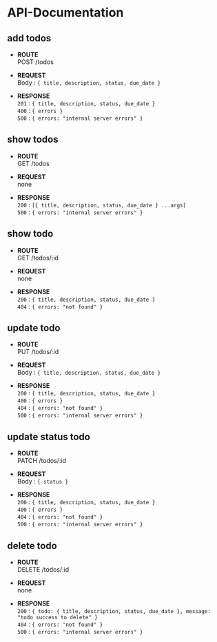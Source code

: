 <h1>API-Documentation</h1>


<h2>add todos</h2>


* **ROUTE** <br>
    POST /todos

* **REQUEST** <br>
    Body : 
    `{ title, description, status, due_date }`

* **RESPONSE** <br>
    `201` : `{ title, description, status, due_date }` <br>
    `400` : `{ errors }` <br>
    `500` : `{ errors: "internal server errors" }`


<h2>show todos</h2>

* **ROUTE** <br>
    GET /todos

* **REQUEST** <br>
    none

* **RESPONSE** <br>
    `200` : `[{ title, description, status, due_date } ...args]` <br>
    `500` : `{ errors: "internal server errors" }`


<h2>show todo</h2>

* **ROUTE** <br>
    GET /todos/:id

* **REQUEST** <br>
    none

* **RESPONSE** <br>
    `200` : `{ title, description, status, due_date }` <br>
    `404` : `{ errors: "not found" }`


<h2>update todo</h2>

* **ROUTE** <br>
    PUT /todos/:id

* **REQUEST** <br>
    Body : 
    `{ title, description, status, due_date }`

* **RESPONSE** <br>
    `200` : `{ title, description, status, due_date }` <br>
    `400` : `{ errors }` <br>
    `404` : `{ errors: "not found" }` <br>
    `500` : `{ errors: "internal server errors" }`



<h2>update status todo</h2>

* **ROUTE** <br>
    PATCH /todos/:id

* **REQUEST** <br>
    Body : 
    `{ status }`

* **RESPONSE** <br>
    `200` : `{ title, description, status, due_date }` <br>
    `400` : `{ errors }` <br>
    `404` : `{ errors: "not found" }` <br>
    `500` : `{ errors: "internal server errors" }`



<h2>delete todo</h2>

* **ROUTE** <br>
    DELETE /todos/:id

* **REQUEST** <br>
    none

* **RESPONSE** <br>
    `200` : `{ todo: { title, description, status, due_date }, message: "todo success to delete" }` <br>
    `404` : `{ errors: "not found" }` <br>
    `500` : `{ errors: "internal server errors" }`